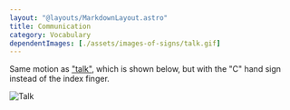 ```yaml
---
layout: "@layouts/MarkdownLayout.astro"
title: Communication
category: Vocabulary
dependentImages: [./assets/images-of-signs/talk.gif]
---
```


Same motion as ["talk"](./talk), which is shown below,
but with the "C" hand sign instead of the index finger.

![Talk](@signs/talk.gif)
